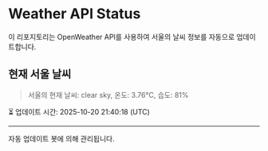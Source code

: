 
# Weather API Status

이 리포지토리는 OpenWeather API를 사용하여 서울의 날씨 정보를 자동으로 업데이트합니다.

## 현재 서울 날씨
> 서울의 현재 날씨: clear sky, 온도: 3.76°C, 습도: 81%

⏳ 업데이트 시간: 2025-10-20 21:40:18 (UTC)

---
자동 업데이트 봇에 의해 관리됩니다.
